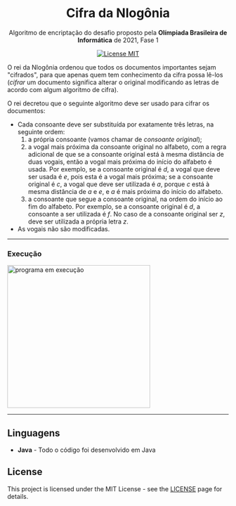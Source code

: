 
<h1 align="center">
<br>
Cifra da Nlogônia 
</h1>

<p align="center">Algoritmo de encriptação do desafio proposto pela <b>Olímpiada Brasileira de Informática</b> de 2021, Fase 1</p>

<p align="center">
  <a href="https://opensource.org/licenses/MIT">
    <img src="https://img.shields.io/badge/License-MIT-blue.svg" alt="License MIT">
  </a>
</p>

<p>
                        O rei da Nlogônia ordenou que todos os documentos importantes sejam
                        "cifrados", para que apenas quem tem conhecimento da cifra
                        possa lê-los (<i>cifrar</i> um documento significa alterar
                        o original modificando as letras de acordo com algum algoritmo
                        de cifra).
                    </p>
                    <p>
                        O rei decretou que o seguinte algoritmo deve ser usado para
                        cifrar os documentos:
                    </p>
                    <ul>
                        <li> Cada consoante deve ser substituída por exatamente três
                            letras, na seguinte ordem:
                            <ol>
                                <li> a própria consoante (vamos chamar de <i>consoante original</i>);
                                </li>
                                <li> a vogal mais próxima da consoante original no alfabeto, com a
                                    regra adicional de que se a consoante original está à mesma distância
                                    de duas vogais, então a vogal mais próxima do início do alfabeto
                                    é usada. Por exemplo,
                                    se a consoante original é <i>d</i>, a vogal que deve ser usada é <i>e</i>,
                                    pois esta é a vogal mais próxima; se a consoante original é <i>c</i>,
                                    a vogal que deve ser utilizada é <i>a</i>, porque <i>c</i> está
                                    à mesma distância de <i>a</i> e <i>e</i>, e <i>a</i> é mais
                                    próxima do início do alfabeto.
                                </li>
                                <li> a consoante que segue a consoante original, na ordem
                                    do início ao fim do alfabeto. Por exemplo, se a consoante
                                    original é <i>d</i>, a consoante a ser utilizada é <i>f</i>.
                                    No caso de a consoante original ser <i>z</i>, deve ser utilizada
                                    a própria letra <i>z</i>.
                                </li>
                            </ol>
                        </li>
                        <li> As vogais não são modificadas.
                        </li>
                    </ul>
<hr/>

<div>
  <h3>Execução</h3>
  <img src="https://s7.gifyu.com/images/eclipse-workspace---PoliciaFederal_src_cifraNlogonia_Criptografia.java---Eclipse-IDE-2022-03-05-12-53-38_Trim.gif" alt="programa em execução" border="0" height="325"/>
</div>

<hr />

## Linguagens

- **Java** - Todo o código foi desenvolvido em Java

## License

This project is licensed under the MIT License - see the [LICENSE](https://opensource.org/licenses/MIT) page for details.
